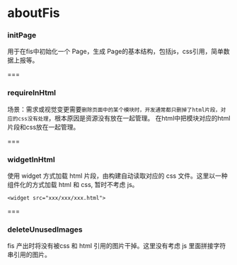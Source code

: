 # aboutFis

### initPage
用于在fis中初始化一个 Page，生成 Page的基本结构，包括js，css引用，简单数据上报等。

===
### requireInHtml
场景：需求或视觉变更需要`删除页面中的某个模块时，开发通常都只删掉了html片段，对应的css没有处理`，根本原因是资源没有放在一起管理。
在html中把模块对应的html片段和css放在一起管理。

===
### widgetInHtml
使用 widget 方式加载 html 片段，由构建自动读取对应的 css 文件。这里以一种组件化的方式加载 html 和 css, 暂时不考虑 js。

```
<widget src="xxx/xxx/xxx.html">
```

===
### deleteUnusedImages
fis 产出时将没有被css 和 html 引用的图片干掉。这里没有考虑 js 里面拼接字符串引用的图片。
